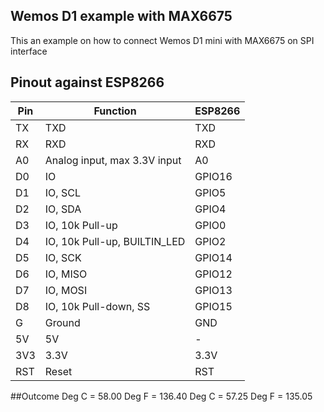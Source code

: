 ## Wemos D1 example with MAX6675 

This an example on how to connect Wemos D1 mini with MAX6675 on SPI interface 

## Pinout against ESP8266

Pin   |Function|ESP8266|
|---|---|---|
|TX    |TXD                             |TXD|
|RX    |RXD                             |RXD|
|A0    |Analog input, max 3.3V input    |A0|
|D0    |IO                              |GPIO16|
|D1    |IO, SCL                         |GPIO5|
|D2    |IO, SDA                         |GPIO4|
|D3    |IO, 10k Pull-up                 |GPIO0|
|D4    |IO, 10k Pull-up, BUILTIN_LED    |GPIO2|
|D5    |IO, SCK                         |GPIO14|
|D6    |IO, MISO                        |GPIO12|
|D7    |IO, MOSI                        |GPIO13|
|D8    |IO, 10k Pull-down, SS           |GPIO15|
|G     |Ground                          |GND|
|5V    |5V                              |-|
|3V3   |3.3V                            |3.3V|
|RST   |Reset                           |RST|

##Outcome
Deg C = 58.00	 Deg F = 136.40
Deg C = 57.25	 Deg F = 135.05
